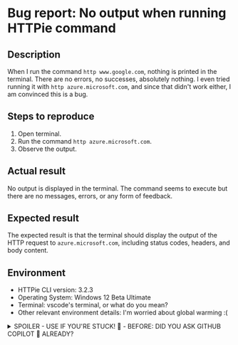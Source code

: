 # Bug report: No output when running HTTPie command  
   
## Description  
When I run the command `http www.google.com`, nothing is printed in the terminal. There are no errors, no successes, absolutely nothing. I even tried running it with `http azure.microsoft.com`, and since that didn't work either, I am convinced this is a bug.  
   
## Steps to reproduce  
1. Open terminal.  
2. Run the command `http azure.microsoft.com`.  
3. Observe the output.  
   
## Actual result  
No output is displayed in the terminal. The command seems to execute but there are no messages, errors, or any form of feedback.  
   
## Expected result  
The expected result is that the terminal should display the output of the HTTP request to `azure.microsoft.com`, including status codes, headers, and body content.  
   
## Environment  
- HTTPie CLI version: 3.2.3 
- Operating System: Windows 12 Beta Ultimate
- Terminal: vscode's terminal, or what do you mean? 
- Other relevant environment details: I'm worried about global warming :(

<details>
   <summary>SPOILER - USE IF YOU'RE STUCK! 🤔 - BEFORE: DID YOU ASK GITHUB COPILOT 🤖 ALREADY?</summary>
   
**Chris Colleague:** I already took up this issue but I'm afraid my skills are not good enough to figure out how to fix everything! I have a strong feeling that everything is ok with the code itself but that there's some misconfiguration in the default parameters. Perhaps, a silent mode is on by default or something?

</details>
